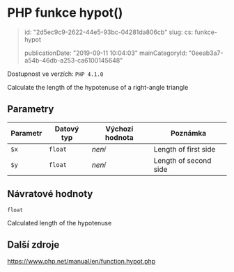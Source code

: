 PHP funkce hypot()
==================

> id: "2d5ec9c9-2622-44e5-93bc-04281da806cb"
> slug:
> 	cs: funkce-hypot
>
> publicationDate: "2019-09-11 10:04:03"
> mainCategoryId: "0eeab3a7-a54b-46db-a253-ca6100145648"

Dostupnost ve verzích: `PHP 4.1.0`

Calculate the length of the hypotenuse of a right-angle triangle


Parametry
--------------

| Parametr | Datový typ | Výchozí hodnota | Poznámka |
|-----|-----|-----|-----|
| `$x` | `float` | *není* | Length of first side |
| `$y` | `float` | *není* | Length of second side |


Návratové hodnoty
----------------

`float`

Calculated length of the hypotenuse

Další zdroje
------------

https://www.php.net/manual/en/function.hypot.php
